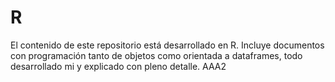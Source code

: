 # R

El contenido de este repositorio está desarrollado en R. Incluye documentos con programación tanto de objetos como orientada a dataframes, todo desarrollado mi y explicado con pleno detalle. AAA2
